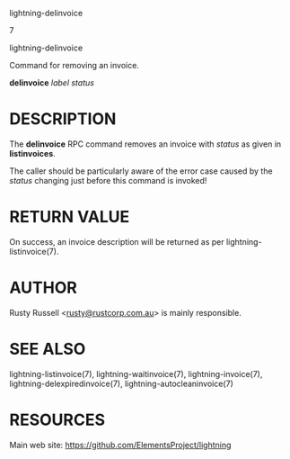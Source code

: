 lightning-delinvoice

7

lightning-delinvoice

Command for removing an invoice.

**delinvoice** *label* *status*

DESCRIPTION
===========

The **delinvoice** RPC command removes an invoice with *status* as given
in **listinvoices**.

The caller should be particularly aware of the error case caused by the
*status* changing just before this command is invoked!

RETURN VALUE
============

On success, an invoice description will be returned as per
lightning-listinvoice(7).

AUTHOR
======

Rusty Russell &lt;<rusty@rustcorp.com.au>&gt; is mainly responsible.

SEE ALSO
========

lightning-listinvoice(7), lightning-waitinvoice(7),
lightning-invoice(7), lightning-delexpiredinvoice(7),
lightning-autocleaninvoice(7)

RESOURCES
=========

Main web site: <https://github.com/ElementsProject/lightning>
